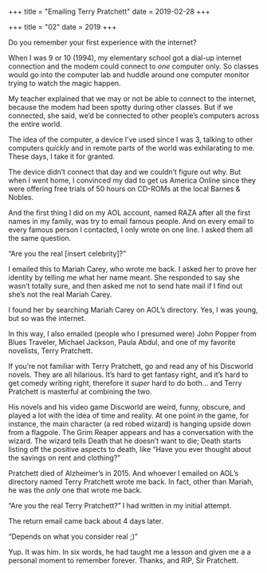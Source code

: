 +++
title = "Emailing Terry Pratchett"
date = 2019-02-28
+++

+++
title = "02"
date = 2019
+++

Do you remember your first experience with the internet?

When I was 9 or 10 (1994), my elementary school got a dial-up internet connection and the modem could connect to _one_ computer only. So classes would go into the computer lab and huddle around one computer monitor trying to watch the magic happen.

My teacher explained that we may or not be able to connect to the internet, because the modem had been spotty during other classes. But if we connected, she said, we’d be connected to other people’s computers across the entire world.

The idea of the computer, a device I’ve used since I was 3, talking to other computers _quickly_ and in remote parts of the world was exhilarating to me. These days, I take it for granted.

The device didn’t connect that day and we couldn’t figure out why. But when I went home, I convinced my dad to get us America Online since they were offering free trials of 50 hours on CD-ROMs at the local Barnes & Nobles.

And the first thing I did on my AOL account, named RAZA after all the first names in my family, was try to email famous people. And on every email to every famous person I contacted, I only wrote on one line. I asked them all the same question.

“Are you the real [insert celebrity]?”

I emailed this to Mariah Carey, who wrote me back. I asked her to prove her identity by telling me what her name meant. She responded to say she wasn’t totally sure, and then asked me not to send hate mail if I find out she’s not the real Mariah Carey.

I found her by searching Mariah Carey on AOL’s directory. Yes, I was young, but so was the internet.

In this way, I also emailed (people who I presumed were) John Popper from Blues Traveler, Michael Jackson, Paula Abdul, and one of my favorite novelists, Terry Pratchett.

If you’re not familiar with Terry Pratchett, go and read any of his Discworld novels. They are all hilarious. It’s hard to get fantasy right, and it’s hard to get comedy writing right, therefore it _super_ hard to do both… and Terry Pratchett is masterful at combining the two.

His novels and his video game Discworld are weird, funny, obscure, and played a lot with the idea of time and reality. At one point in the game, for instance, the main character (a red robed wizard) is hanging upside down from a flagpole. The Grim Reaper appears and has a conversation with the wizard. The wizard tells Death that he doesn’t want to die; Death starts listing off the positive aspects to death, like “Have you ever thought about the savings on rent and clothing?”

Pratchett died of Alzheimer&#8217;s in 2015. And whoever I emailed on AOL&#8217;s directory named Terry Pratchett wrote me back. In fact, other than Mariah, he was the _only_ one that wrote me back.

“Are you the real Terry Pratchett?” I had written in my initial attempt.

The return email came back about 4 days later.

“Depends on what you consider real ;)”

Yup. It was him. In six words, he had taught me a lesson and given me a a personal moment to remember forever. Thanks, and RIP, Sir Pratchett.